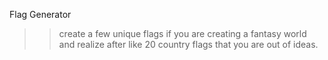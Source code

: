 Flag Generator


>>create a few unique flags if you are creating a fantasy world and realize after like 20 country flags that you are out of ideas.
